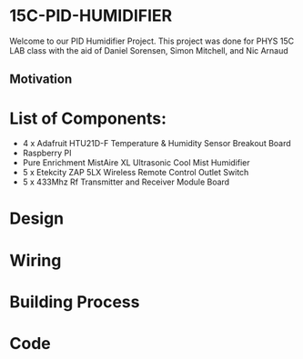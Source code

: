 # 15C-PID-HUMIDIFIER
Welcome to our PID Humidifier Project. This project was done for PHYS 15C LAB class with the aid of Daniel Sorensen, Simon Mitchell, and Nic Arnaud

## Motivation

# List of Components:
* 4 x Adafruit HTU21D-F Temperature & Humidity Sensor Breakout Board
* Raspberry PI
* Pure Enrichment MistAire XL Ultrasonic Cool Mist Humidifier
* 5 x Etekcity ZAP 5LX Wireless Remote Control Outlet Switch
* 5 x 433Mhz Rf Transmitter and Receiver Module Board

# Design

# Wiring

# Building Process

# Code
